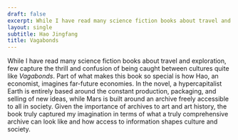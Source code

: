 ```yaml
---
draft: false
excerpt: While I have read many science fiction books about travel and exploration, few  capture the thrill and confusion of being caught between cultures quite like <i>Vagabonds</i>. Part of what makes this book so special is how Hao, an economist, imagines far-future economies. In the novel, a hypercapitalist Earth is entirely based around the constant production, packaging, and selling of new ideas, while Mars is built around an archive freely accessible to all in society. Given the importance of archives to art and art history, the book truly captured my imagination in terms of what a truly comprehensive archive can look like and how access to information shapes culture and society. 
layout: single
subtitle: Hao Jingfang  
title: Vagabonds
---
```


While I have read many science fiction books about travel and exploration, few  capture the thrill and confusion of being caught between cultures quite like <i>Vagabonds</i>. Part of what makes this book so special is how Hao, an economist, imagines far-future economies. In the novel, a hypercapitalist Earth is entirely based around the constant production, packaging, and selling of new ideas, while Mars is built around an archive freely accessible to all in society. Given the importance of archives to art and art history, the book truly captured my imagination in terms of what a truly comprehensive archive can look like and how access to information shapes culture and society. 
